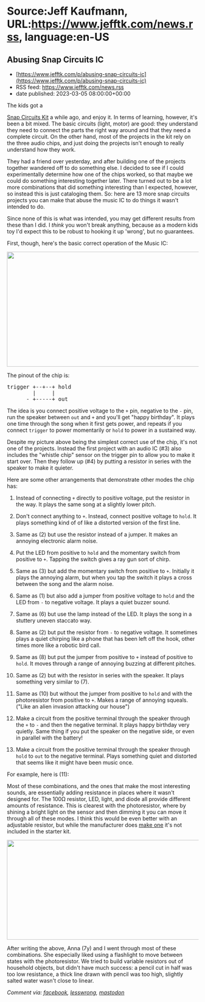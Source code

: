 # Source:Jeff Kaufmann, URL:https://www.jefftk.com/news.rss, language:en-US

## Abusing Snap Circuits IC
 - [https://www.jefftk.com/p/abusing-snap-circuits-ic](https://www.jefftk.com/p/abusing-snap-circuits-ic)
 - RSS feed: https://www.jefftk.com/news.rss
 - date published: 2023-03-05 08:00:00+00:00

<p><span>

The kids got a </span>

<a href="https://www.amazon.com/Snap-Circuits-SC-100-Electronics-Exploration/dp/B00008BFZH">Snap
Circuits Kit</a> a while ago, and enjoy it.  In terms of learning,
however, it's been a bit mixed.  The basic circuits (light, motor) are
good: they understand they need to connect the parts the right way
around and that they need a complete circuit.  On the other hand, most
of the projects in the kit rely on the three audio chips, and just doing
the projects isn't enough to really understand how they work.



<p>

They had a friend over yesterday, and after building one of the projects
together wandered off to do something else.  I decided to see if I
could experimentally determine how one of the chips worked, so that
maybe we could do something interesting together later.
There turned out to be a lot more combinations that did something
interesting than I expected, however, so instead this is just
cataloging them.  So: here are 13 more snap circuits projects you can
make that abuse the music IC to do things it wasn't intended to do.

</p>

<p>

Since none of this is what was intended, you may get different results
from these than I did.  I <i>think</i> you won't break anything,
because as a modern kids toy I'd expect this to be robust to hooking
it up 'wrong', but no guarantees.

</p>

<p>

First, though, here's the basic correct operation of the Music IC:

</p>

<p>

<a href="https://www.jefftk.com/music-ic-correct-big.jpg"><img class="mobile-fullwidth" height="302" src="https://www.jefftk.com/music-ic-correct.jpg" width="550" /><div class="image-vertical-spacer"></div></a>

</p>

<p>

The pinout of the chip is:

</p>

<p>

</p>

<pre>
trigger +--+--+ hold
        |     |
      - +-----+ out
</pre>



<p>

The idea is you connect positive voltage to the <code>+</code> pin,
negative to the <code>-</code> pin, run the speaker between
<code>out</code> and <code>+</code> and you'll get "happy birthday".
It plays one time through the song when it first gets power, and
repeats if you connect <code>trigger</code> to power momentarily or
<code>hold</code> to power in a sustained way.

</p>

<p>

Despite my picture above being the simplest correct use of the chip,
it's not one of the projects.  Instead the first project with an audio
IC (#3) also includes the "whistle chip" sensor on the trigger pin to
allow you to make it start over.  Then they follow up (#4) by putting a
resistor in series with the speaker to make it quieter.

</p>

<p>

Here are some other arrangements that demonstrate other modes the chip
has:

</p>

<p>

</p>

<ol>

<li><p>Instead of connecting <code>+</code> directly to positive
voltage, put the resistor in the way.  It plays the same song at a
slightly lower pitch.

</p></li>
<li><p>Don't connect anything to <code>+</code>.  Instead, connect
positive voltage to <code>hold</code>.  It plays something kind of of like a
distorted version of the first line.

</p></li>
<li><p>Same as (2) but use the resistor instead of a jumper.  It
makes an annoying electronic alarm noise.

</p></li>
<li><p>Put the LED from positive to <code>hold</code> and the
momentary switch from positive to <code>+</code>.  Tapping the switch
gives a ray gun sort of chirp.

</p></li>
<li><p>Same as (3) but add the momentary switch from positive to
<code>+</code>.  Initially it plays the annoying alarm, but when you
tap the switch it plays a cross between the song and the alarm noise.

</p></li>
<li><p>Same as (1) but also add a jumper from positive voltage to
<code>hold</code> and the LED from <code>-</code> to negative
voltage.  It plays a quiet buzzer sound.

</p></li>
<li><p>Same as (6) but use the lamp instead of the LED.  It plays the
song in a stuttery uneven staccato way.

</p></li>
<li><p>Same as (2) but put the resistor from <code>-</code> to
negative voltage.  It sometimes plays a quiet chirping like a phone
that has been left off the hook, other times more like a robotic bird
call.

</p></li>
<li><p>Same as (8) but put the jumper from positive to <code>+</code>
instead of positive to <code>hold</code>.  It moves through a range
of annoying buzzing at different pitches.

</p></li>
<li><p>Same as (2) but with the resistor in series with the speaker.
It plays something very similar to (7).

</p></li>
<li><p>Same as (10) but without the jumper from positive to
<code>hold</code> and with the photoresistor from positive to
<code>+</code>.  Makes a range of annoying squeals.  ("Like an alien
invasion attacking our house")

</p></li>
<li><p>Make a circuit from the positive terminal through the speaker
through the <code>+</code> to <code>-</code> and then the negative
terminal.  It plays happy birthday very quietly.  Same thing if you
put the speaker on the negative side, or even in parallel with the
battery!

</p></li>
<li><p>Make a circuit from the positive terminal through the speaker
through <code>hold</code> to <code>out</code> to the negative
terminal. Plays something quiet and distorted that seems like it might
have been music once.

</p></li>
</ol>



<p>

For example, here is (11):

</p>

<p>



</p>

<p>

Most of these combinations, and the ones that make the most
interesting sounds, are essentially adding resistance in places where
it wasn't designed for.  The 100&#8486; resistor, LED, light, and
diode all provide different amounts of resistance.  This is clearest
with the photoresistor, where by shining a bright light on the sensor
and then dimming it you can move it through all of these modes.  I
think this would be even better with an adjustable resistor, but
while the manufacturer does <a href="https://shop.elenco.com/consumers/adjustable-resistor-500k-2.html">make
one</a> it's not included in the starter kit.

</p>

<p>

<a href="https://www.jefftk.com/snap-circuits-adjustable-resistor-big.jpg"><img class="mobile-fullwidth" height="262" src="https://www.jefftk.com/snap-circuits-adjustable-resistor.jpg" width="550" /><div class="image-vertical-spacer"></div></a>

</p>

<p>

After writing the above, Anna (7y) and I went through most of
these combinations.  She especially liked using a flashlight to move
between states with the photoresistor.  We tried to build variable
resistors out of household objects, but didn't have much success: a
pencil cut in half was too low resistance, a thick line drawn with
pencil was too high, slightly salted water wasn't close to linear.

  </p>

<p><i>Comment via: <a href="https://www.facebook.com/jefftk/posts/pfbid0oaRYMeZ5icAp2Ed8P2WcCy4xZBLA1mm7Df5MxVgTfcMbdr28MGtSP3bcjT8LTMTEl">facebook</a>, <a href="https://lesswrong.com/posts/3dcfeXCBQvrMnMiGA">lesswrong</a>, <a href="https://mastodon.mit.edu/@jefftk/109971743066070916">mastodon</a></i></p>

